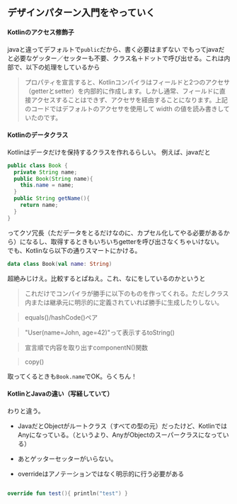## デザインパターン入門をやっていく

#### Kotlinのアクセス修飾子
javaと違ってデフォルトで`public`だから、書く必要はまずない
でもってjavaだと必要なゲッター／セッターも不要、クラス名＋ドットで呼び出せる。これは内部で、以下の処理をしているから
>プロパティを宣言すると、Kotlinコンパイラはフィールドと2つのアクセサ（getterとsetter）を内部的に作成します。しかし通常、フィールドに直接アクセスすることはできず、アクセサを経由することになります。上記のコードではデフォルトのアクセサを使用して width の値を読み書きしていたのです。

#### Kotlinのデータクラス
Kotlinはデータだけを保持するクラスを作れるらしい。
例えば、javaだと
```java
public class Book {
  private String name;
  public Book(String name){
    this.name = name;
  }
  public String getName(){
    return name;
  }
}
```
ってクソ冗長（ただデータをとるだけなのに、カプセル化してやる必要があるから）になるし、取得するときもいちいちgetterを呼び出さなくちゃいけない。
でも、Kotlinなら以下の通りスマートにかける。

```Kotlin
data class Book(val name: String)
```
超絶みじけえ。比較するとぱねえ。これ、なにをしているのかというと

>これだけでコンパイラが勝手に以下のものを作ってくれる。ただしクラス内または継承元に明示的に定義されていれば勝手に生成したりしない。

>equals()/hashCode()ペア

>"User(name=John, age=42)"って表示するtoString()

>宣言順で内容を取り出すcomponentN()関数

>copy()

取ってくるときも`Book.name`でOK。らくちん！

#### KotlinとJavaの違い（写経していて）
わりと違う。

- JavaだとObjectがルートクラス（すべての型の元）だったけど、KotlinではAnyになっている。（というより、AnyがObjectのスーパークラスになっている）

- あとゲッターセッターがいらない。

- overrideはアノテーションではなく明示的に行う必要がある
```Kotlin

override fun test(){ println("test") }

```
